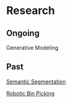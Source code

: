 # Research

## Ongoing

Generative Modeling

## Past 
[Semantic Segmentation](SemanticSegmentation.md)

[Robotic Bin Picking](RoboticBinPicking.md)
